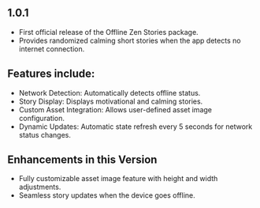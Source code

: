 ## 1.0.1

* First official release of the Offline Zen Stories package.
* Provides randomized calming short stories when the app detects no internet connection.

## Features include:

* Network Detection: Automatically detects offline status.
* Story Display: Displays motivational and calming stories.
* Custom Asset Integration: Allows user-defined asset image configuration.
* Dynamic Updates: Automatic state refresh every 5 seconds for network status changes.

## Enhancements in this Version

* Fully customizable asset image feature with height and width adjustments.
* Seamless story updates when the device goes offline.



